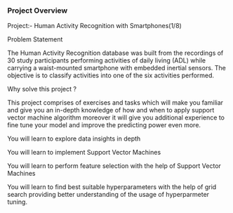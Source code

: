 ### Project Overview

 Project:- Human Activity Recognition with Smartphones(1/8)

Problem Statement

The Human Activity Recognition database was built from the recordings of 30 study participants performing activities of daily living (ADL) while carrying a waist-mounted smartphone with embedded inertial sensors. The objective is to classify activities into one of the six activities performed.

Why solve this project ?

This project comprises of exercises and tasks which will make you familiar and give you an in-depth knowledge of how and when to apply support vector machine algorithm moreover it will give you additional experience to fine tune your model and improve the predicting power even more.

You will learn to explore data insights in depth

You will learn to implement Support Vector Machines

You will learn to perform feature selection with the help of Support Vector Machines

You will learn to find best suitable hyperparameters with the help of grid search providing better understanding of the usage of hyperparmeter tuning.


